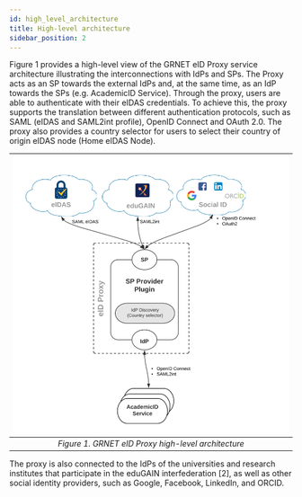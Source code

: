 ```yaml
---
id: high_level_architecture
title: High-level architecture
sidebar_position: 2
---
```


Figure 1 provides a high-level view of the GRNET eID Proxy service architecture illustrating the interconnections with IdPs and SPs. The Proxy acts as an SP towards the external IdPs and, at the same time, as an IdP towards the SPs (e.g. AcademicID Service). Through the proxy, users are able to authenticate with their eIDAS credentials. To achieve this, the proxy supports the translation between different authentication protocols, such as SAML (eIDAS and SAML2int profile), OpenID Connect and OAuth 2.0. The proxy also provides a country selector for users to select their country of origin eIDAS node (Home eIDAS Node).

| ![figure_1](assets/figure1.png) |
|:--------------------:|
| *Figure 1. GRNET eID Proxy high-level architecture* |

The proxy is also connected to the IdPs of the universities and research institutes that participate in the eduGAIN interfederation [2], as well as other social identity providers, such as Google, Facebook, LinkedIn, and ORCID. 


